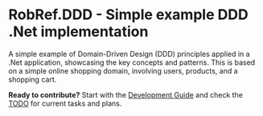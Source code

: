# RobRef.DDD - Simple example DDD .Net implementation

A simple example of Domain-Driven Design (DDD) principles applied in a .Net application, showcasing the key concepts and patterns.
This is based on a simple online shopping domain, involving users, products, and a shopping cart.

**Ready to contribute?** Start with the [Development Guide](DEVELOPMENT.md) and check the [TODO](TODO.md) for current tasks and plans.